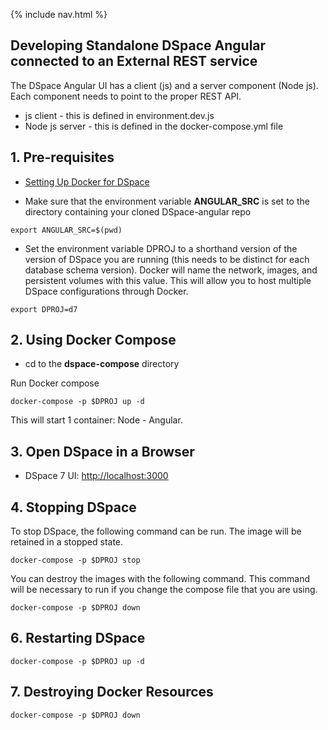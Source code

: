 {% include nav.html %}
## Developing Standalone DSpace Angular connected to an External REST service

The DSpace Angular UI has a client (js) and a server component (Node js).  Each component needs to point to the proper REST API.
- js client - this is defined in environment.dev.js
- Node js server - this is defined in the docker-compose.yml file

## 1. Pre-requisites
- [Setting Up Docker for DSpace](../../documentation/tutorialSetup.md)

- Make sure that the environment variable **ANGULAR_SRC** is set to the directory containing your cloned DSpace-angular repo

```
export ANGULAR_SRC=$(pwd)
```
- Set the environment variable DPROJ to a shorthand version of the version of DSpace you are running (this needs to be distinct for each database schema version). Docker will name the network, images, and persistent volumes with this value.  This will allow you to host multiple DSpace configurations through Docker.

```
export DPROJ=d7
```

## 2. Using Docker Compose

- cd to the **dspace-compose** directory

Run Docker compose

```
docker-compose -p $DPROJ up -d
```

This will start 1 container: Node - Angular.

## 3. Open DSpace in a Browser
- DSpace 7 UI: [http://localhost:3000](http://localhost:3000)

## 4. Stopping DSpace
To stop DSpace, the following command can be run.  The image will be retained in a stopped state.
```
docker-compose -p $DPROJ stop
```

You can destroy the images with the following command.  This command will be necessary to run if you change the compose file that you are using.

```
docker-compose -p $DPROJ down
```


## 6. Restarting DSpace

```
docker-compose -p $DPROJ up -d
```

## 7. Destroying Docker Resources

```
docker-compose -p $DPROJ down
```

